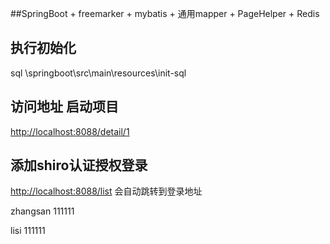 ##SpringBoot + freemarker + mybatis + 通用mapper + PageHelper + Redis

## 执行初始化
   sql \springboot\src\main\resources\init-sql
## 访问地址 启动项目
   [http://localhost:8088/detail/1](http://localhost:8088/detail/1 "访问地址")
## 添加shiro认证授权登录
   [http://localhost:8088/list](http://localhost:8088/list "登录地址")
   会自动跳转到登录地址
   
   zhangsan 111111
   
   
   lisi     111111
  
